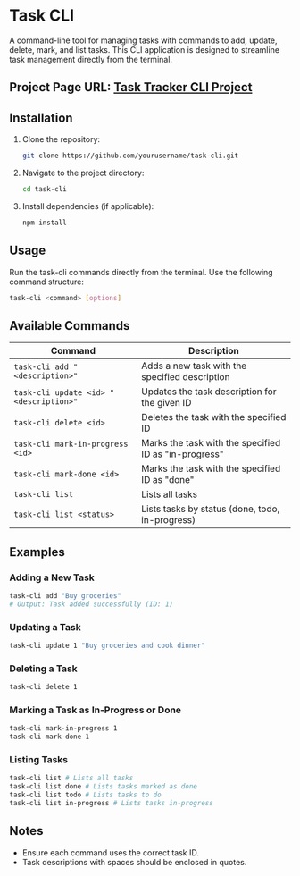 # Task CLI

A command-line tool for managing tasks with commands to add, update, delete, mark, and list tasks. This CLI application is designed to streamline task management directly from the terminal.

## Project Page URL: <a href="https://roadmap.sh/projects/task-tracker" target="_blank">Task Tracker CLI Project</a>

## Installation

1. Clone the repository:

   ```bash
   git clone https://github.com/yourusername/task-cli.git
   ```

2. Navigate to the project directory:

   ```bash
   cd task-cli
   ```

3. Install dependencies (if applicable):
   ```bash
   npm install
   ```

## Usage

Run the task-cli commands directly from the terminal. Use the following command structure:

```bash
task-cli <command> [options]
```

## Available Commands

| Command                                | Description                                           |
| -------------------------------------- | ----------------------------------------------------- |
| `task-cli add "<description>"`         | Adds a new task with the specified description        |
| `task-cli update <id> "<description>"` | Updates the task description for the given ID         |
| `task-cli delete <id>`                 | Deletes the task with the specified ID                |
| `task-cli mark-in-progress <id>`       | Marks the task with the specified ID as "in-progress" |
| `task-cli mark-done <id>`              | Marks the task with the specified ID as "done"        |
| `task-cli list`                        | Lists all tasks                                       |
| `task-cli list <status>`               | Lists tasks by status (done, todo, in-progress)       |

## Examples

### Adding a New Task

```bash
task-cli add "Buy groceries"
# Output: Task added successfully (ID: 1)
```

### Updating a Task

```bash
task-cli update 1 "Buy groceries and cook dinner"
```

### Deleting a Task

```bash
task-cli delete 1
```

### Marking a Task as In-Progress or Done

```bash
task-cli mark-in-progress 1
task-cli mark-done 1
```

### Listing Tasks

```bash
task-cli list # Lists all tasks
task-cli list done # Lists tasks marked as done
task-cli list todo # Lists tasks to do
task-cli list in-progress # Lists tasks in-progress
```

## Notes

- Ensure each command uses the correct task ID.
- Task descriptions with spaces should be enclosed in quotes.

